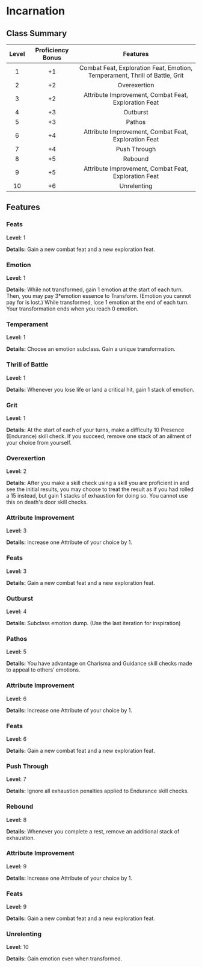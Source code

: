 # Incarnation

## Class Summary

|   Level   |   Proficiency Bonus |   Features  |
|:-:|:-:|:-:|
|   1   |   +1  |   Combat Feat, Exploration Feat, Emotion, Temperament, Thrill of Battle, Grit |
|   2   |   +2  |   Overexertion    |
|   3   |   +2  |   Attribute Improvement,  Combat Feat, Exploration Feat    |
|   4   |   +3  |   Outburst    |
|   5   |   +3  |   Pathos  |
|   6   |   +4  |   Attribute Improvement,  Combat Feat, Exploration Feat    |
|   7   |   +4  |   Push Through    |
|   8   |   +5  |   Rebound |
|   9   |   +5  |   Attribute Improvement,  Combat Feat, Exploration Feat    |
|   10  |   +6  |   Unrelenting |

## Features

### Feats

**Level:** 1

**Details:** Gain a new combat feat and a new exploration feat.

### Emotion

**Level:** 1

**Details:** While not transformed, gain 1 emotion at the start of each turn. Then, you may pay 3*emotion essence to Transform. (Emotion you cannot pay for is lost.) While transformed, lose 1 emotion at the end of each turn. Your transformation ends when you reach 0 emotion.

### Temperament

**Level:** 1

**Details:** Choose an emotion subclass. Gain a unique transformation.

### Thrill of Battle

**Level:** 1

**Details:** Whenever you lose life or land a critical hit, gain 1 stack of emotion.

### Grit

**Level:** 1

**Details:** At the start of each of your turns, make a difficulty 10 Presence (Endurance) skill check. If you succeed, remove one stack of an ailment of your choice from yourself.

### Overexertion

**Level:** 2

**Details:** After you make a skill check using a skill you are proficient in and see the initial results, you may choose to treat the result as if you had rolled a 15 instead, but gain 1 stacks of exhaustion for doing so. You cannot use this on death's door skill checks.

### Attribute Improvement

**Level:** 3

**Details:** Increase one Attribute of your choice by 1.

### Feats

**Level:** 3

**Details:** Gain a new combat feat and a new exploration feat.

### Outburst

**Level:** 4

**Details:** Subclass emotion dump. (Use the last iteration for inspiration)

### Pathos

**Level:** 5

**Details:** You have advantage on Charisma and Guidance skill checks made to appeal to others’ emotions.

### Attribute Improvement

**Level:** 6

**Details:** Increase one Attribute of your choice by 1.

### Feats

**Level:** 6

**Details:** Gain a new combat feat and a new exploration feat.

### Push Through

**Level:** 7

**Details:** Ignore all exhaustion penalties applied to Endurance skill checks.

### Rebound

**Level:** 8

**Details:** Whenever you complete a rest, remove an additional stack of exhaustion.

### Attribute Improvement

**Level:** 9

**Details:** Increase one Attribute of your choice by 1.

### Feats

**Level:** 9

**Details:** Gain a new combat feat and a new exploration feat.

### Unrelenting

**Level:** 10

**Details:** Gain emotion even when transformed.
